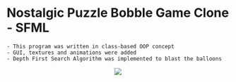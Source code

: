 # Nostalgic Puzzle Bobble Game Clone - SFML

    
    - This program was written in class-based OOP concept
    - GUI, textures and animations were added
    - Depth First Search Algorithm was implemented to blast the balloons
    
<p align="center">
<img src="https://user-images.githubusercontent.com/72643454/194731259-1d48cbdb-3b52-4429-9c5a-9b89c0e95cfa.gif">
</p>

